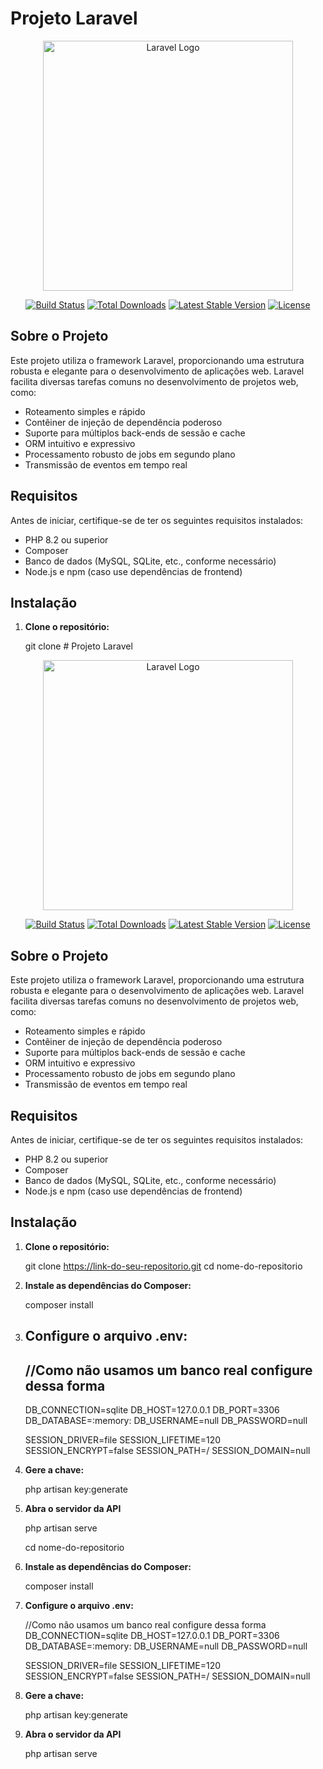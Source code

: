 # Projeto Laravel

<p align="center"><a href="https://laravel.com" target="_blank"><img src="https://raw.githubusercontent.com/laravel/art/master/logo-lockup/5%20SVG/2%20CMYK/1%20Full%20Color/laravel-logolockup-cmyk-red.svg" width="400" alt="Laravel Logo"></a></p>

<p align="center">
<a href="https://github.com/laravel/framework/actions"><img src="https://github.com/laravel/framework/workflows/tests/badge.svg" alt="Build Status"></a>
<a href="https://packagist.org/packages/laravel/framework"><img src="https://img.shields.io/packagist/dt/laravel/framework" alt="Total Downloads"></a>
<a href="https://packagist.org/packages/laravel/framework"><img src="https://img.shields.io/packagist/v/laravel/framework" alt="Latest Stable Version"></a>
<a href="https://packagist.org/packages/laravel/framework"><img src="https://img.shields.io/packagist/l/laravel/framework" alt="License"></a>
</p>

## Sobre o Projeto

Este projeto utiliza o framework Laravel, proporcionando uma estrutura robusta e elegante para o desenvolvimento de aplicações web. Laravel facilita diversas tarefas comuns no desenvolvimento de projetos web, como:

- Roteamento simples e rápido
- Contêiner de injeção de dependência poderoso
- Suporte para múltiplos back-ends de sessão e cache
- ORM intuitivo e expressivo
- Processamento robusto de jobs em segundo plano
- Transmissão de eventos em tempo real

## Requisitos

Antes de iniciar, certifique-se de ter os seguintes requisitos instalados:

- PHP 8.2 ou superior
- Composer
- Banco de dados (MySQL, SQLite, etc., conforme necessário)
- Node.js e npm (caso use dependências de frontend)

## Instalação

1. **Clone o repositório:**

   git clone # Projeto Laravel

<p align="center"><a href="https://laravel.com" target="_blank"><img src="[https://raw.githubusercontent.com/laravel/art/master/logo-lockup/5%20SVG/2%20CMYK/1%20Full%20Color/laravel-logolockup-cmyk-red.svg](https://github.com/PedroSMelo/mds_backend)" width="400" alt="Laravel Logo"></a></p>

<p align="center">
<a href="https://github.com/laravel/framework/actions"><img src="https://github.com/laravel/framework/workflows/tests/badge.svg" alt="Build Status"></a>
<a href="https://packagist.org/packages/laravel/framework"><img src="https://img.shields.io/packagist/dt/laravel/framework" alt="Total Downloads"></a>
<a href="https://packagist.org/packages/laravel/framework"><img src="https://img.shields.io/packagist/v/laravel/framework" alt="Latest Stable Version"></a>
<a href="https://packagist.org/packages/laravel/framework"><img src="https://img.shields.io/packagist/l/laravel/framework" alt="License"></a>
</p>

## Sobre o Projeto

Este projeto utiliza o framework Laravel, proporcionando uma estrutura robusta e elegante para o desenvolvimento de aplicações web. Laravel facilita diversas tarefas comuns no desenvolvimento de projetos web, como:

- Roteamento simples e rápido
- Contêiner de injeção de dependência poderoso
- Suporte para múltiplos back-ends de sessão e cache
- ORM intuitivo e expressivo
- Processamento robusto de jobs em segundo plano
- Transmissão de eventos em tempo real

## Requisitos

Antes de iniciar, certifique-se de ter os seguintes requisitos instalados:

- PHP 8.2 ou superior
- Composer
- Banco de dados (MySQL, SQLite, etc., conforme necessário)
- Node.js e npm (caso use dependências de frontend)

## Instalação

1. **Clone o repositório:**

   git clone https://link-do-seu-repositorio.git
   cd nome-do-repositorio

2. **Instale as dependências do Composer:**
    
    composer install

3. **Configure o arquivo .env:**
    ----
    //Como não usamos um banco real configure dessa forma
    ----
    DB_CONNECTION=sqlite
    DB_HOST=127.0.0.1
    DB_PORT=3306
    DB_DATABASE=:memory:
    DB_USERNAME=null
    DB_PASSWORD=null
    
    SESSION_DRIVER=file
    SESSION_LIFETIME=120
    SESSION_ENCRYPT=false
    SESSION_PATH=/
    SESSION_DOMAIN=null

4. **Gere a chave:**

    php artisan key:generate

5. **Abra o servidor da API**

    php artisan serve

   cd nome-do-repositorio

2. **Instale as dependências do Composer:**
    
    composer install

3. **Configure o arquivo .env:**
    
    //Como não usamos um banco real configure dessa forma
    DB_CONNECTION=sqlite
    DB_HOST=127.0.0.1
    DB_PORT=3306
    DB_DATABASE=:memory:
    DB_USERNAME=null
    DB_PASSWORD=null


    SESSION_DRIVER=file
    SESSION_LIFETIME=120
    SESSION_ENCRYPT=false
    SESSION_PATH=/
    SESSION_DOMAIN=null

4. **Gere a chave:**

    php artisan key:generate

5. **Abra o servidor da API**

    php artisan serve

